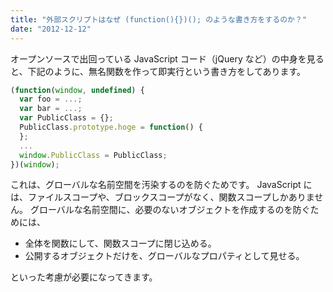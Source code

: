```yaml
---
title: "外部スクリプトはなぜ (function(){})(); のような書き方をするのか？"
date: "2012-12-12"
---
```


オープンソースで出回っている JavaScript コード（jQuery など）の中身を見ると、下記のように、無名関数を作って即実行という書き方をしてあります。

```javascript
(function(window, undefined) {
  var foo = ...;
  var bar = ...;
  var PublicClass = {};
  PublicClass.prototype.hoge = function() {
  };
  ...
  window.PublicClass = PublicClass;
})(window);
```

これは、グローバルな名前空間を汚染するのを防ぐためです。
JavaScript には、ファイルスコープや、ブロックスコープがなく、関数スコープしかありません。
グローバルな名前空間に、必要のないオブジェクトを作成するのを防ぐためには、

* 全体を関数にして、関数スコープに閉じ込める。
* 公開するオブジェクトだけを、グローバルなプロパティとして見せる。

といった考慮が必要になってきます。

